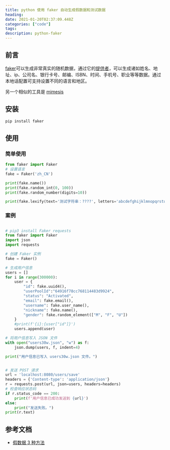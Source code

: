 ```yaml
---
title: python 使用 faker 自动生成假数据和测试数据
heading: 
date: 2021-01-20T02:37:09.448Z
categories: ["code"]
tags: 
description: python-faker
---
```

## 前言
[faker](https://faker.readthedocs.io/en/master/)可以生成非常真实的随机数据，通过它的[提供者](https://faker.readthedocs.io/en/master/providers.html)，可以生成诸如姓名、地址、ip、公司名、银行卡号、邮编、ISBN、时间、手机号、职业等等数据。通过本地话配置可支持设置不同的语言和地区。

另一个相似的工具是 [mimesis](https://github.com/lk-geimfari/mimesis)

## 安装

```bash
pip install faker
```

## 使用

### 简单使用
```python
from faker import Faker
# 设置语言
fake = Faker('zh_CN')

print(fake.name())
print(fake.random_int(0, 100))
print(fake.random_number(digits=10))

print(fake.lexify(text='测试字符串：????', letters='abcdefghijklmnopqrstuvwxyzABCDEFGHIJKLMNOPQRSTUVWXYZ'))
```

### 案例
```python

# pip3 install Faker requests
from faker import Faker
import json
import requests

# 创建 Faker 实例
fake = Faker()

# 生成用户信息
users = []
for i in range(300000):
    user = {
        "id": fake.uuid4(),
        "userPoolId":"64916f78cc768114483d9924",
        "status": "Activated",
        "email": fake.email(),
        "username": fake.user_name(),
        "nickname": fake.name(),
        "gender": fake.random_element(["M", "F", "U"])
    }
    #print(f'{i}:{user["id"]}')
    users.append(user)

# 将用户信息写入 JSON 文件
with open("users30w.json", "w") as f:
    json.dump(users, f, indent=4)

print("用户信息已写入 users30w.json 文件。")


# 发送 POST 请求
url = 'localhost:8080/users/save'
headers = {'Content-type': 'application/json'}
r = requests.post(url, json=users, headers=headers)
# 检查响应状态码
if r.status_code == 200:
    print(f'用户信息已成功发送到 {url}')
else:
    print("发送失败。")
print(r.text)
```





## 参考文档
- [假数据 3 种方法](https://blog.csdn.net/pythonxiaopeng/article/details/109026484)